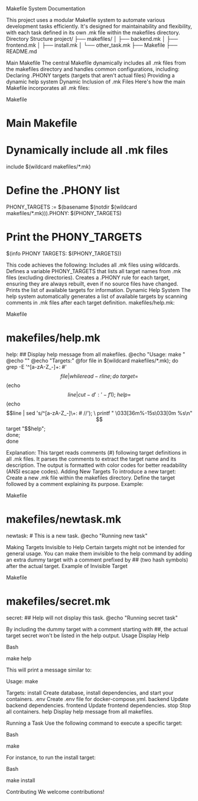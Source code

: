 Makefile System Documentation

This project uses a modular Makefile system to automate various development tasks efficiently. It's designed for maintainability and flexibility, with each task defined in its own .mk file within the makefiles directory.
Directory Structure
project/
├── makefiles/
│ ├── backend.mk
│ ├── frontend.mk
│ ├── install.mk
│ └── other_task.mk
├── Makefile
├── README.md

Main Makefile
The central Makefile dynamically includes all .mk files from the makefiles directory and handles common configurations, including:
Declaring .PHONY targets (targets that aren't actual files)
Providing a dynamic help system
Dynamic Inclusion of .mk Files
Here's how the main Makefile incorporates all .mk files:

Makefile

# Main Makefile

# Dynamically include all .mk files

include $(wildcard makefiles/\*.mk)

# Define the .PHONY list

PHONY_TARGETS := $(basename $(notdir $(wildcard makefiles/\*.mk))).PHONY: $(PHONY_TARGETS)

# Print the PHONY_TARGETS

$(info PHONY TARGETS: $(PHONY_TARGETS))

This code achieves the following:
Includes all .mk files using wildcards.
Defines a variable PHONY_TARGETS that lists all target names from .mk files (excluding directories).
Creates a .PHONY rule for each target, ensuring they are always rebuilt, even if no source files have changed.
Prints the list of available targets for information.
Dynamic Help System
The help system automatically generates a list of available targets by scanning comments in .mk files after each target definition.
makefiles/help.mk:

Makefile

# makefiles/help.mk

help: ## Display help message from all makefiles.
@echo "Usage: make <target>"
@echo ""
@echo "Targets:"
@for file in $(wildcard makefiles/*.mk); do \
        grep -E '^[a-zA-Z_-]+: #' $$file | while read -r line; do \
 target=$$(echo $$line | cut -d':' -f1); \
            help=$$(echo $$line | sed 's/^[a-zA-Z_-]\+: # //'); \
            printf "  \033[36m%-15s\033[0m %s\n" $$target "$$help"; \
 done; \
 done

Explanation:
This target reads comments (#) following target definitions in all .mk files.
It parses the comments to extract the target name and its description.
The output is formatted with color codes for better readability (ANSI escape codes).
Adding New Targets
To introduce a new target:
Create a new .mk file within the makefiles directory.
Define the target followed by a comment explaining its purpose.
Example:

Makefile

# makefiles/newtask.mk

newtask: # This is a new task.
@echo "Running new task"

Making Targets Invisible to Help
Certain targets might not be intended for general usage. You can make them invisible to the help command by adding an extra dummy target with a comment prefixed by ## (two hash symbols) after the actual target.
Example of Invisible Target

Makefile

# makefiles/secret.mk

secret: ## Help will not display this task.
@echo "Running secret task"

By including the dummy target with a comment starting with ##, the actual target secret won't be listed in the help output.
Usage
Display Help

Bash

make help

This will print a message similar to:

Usage: make <target>

Targets:
install Create database, install dependencies, and start your containers.
.env Create .env file for docker-compose.yml.
backend Update backend dependencies.
frontend Update frontend dependencies.
stop Stop all containers.
help Display help message from all makefiles.

Running a Task
Use the following command to execute a specific target:

Bash

make <target>

For instance, to run the install target:

Bash

make install

Contributing
We welcome contributions!
